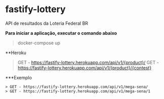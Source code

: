 # fastify-lottery
API de resultados da Loteria Federal BR

**Para iniciar a aplicação, executar o comando abaixo**
> docker-compose up

**Heroku
> GET - https://fastify-lottery.herokuapp.com/api/v1/{product}/
> GET - https://fastify-lottery.herokuapp.com/api/v1/{product}/{contest}

***Exemplo
```
> GET - https://fastify-lottery.herokuapp.com/api/v1/mega-sena/
> GET - https://fastify-lottery.herokuapp.com/api/v1/mega-sena/1
```
